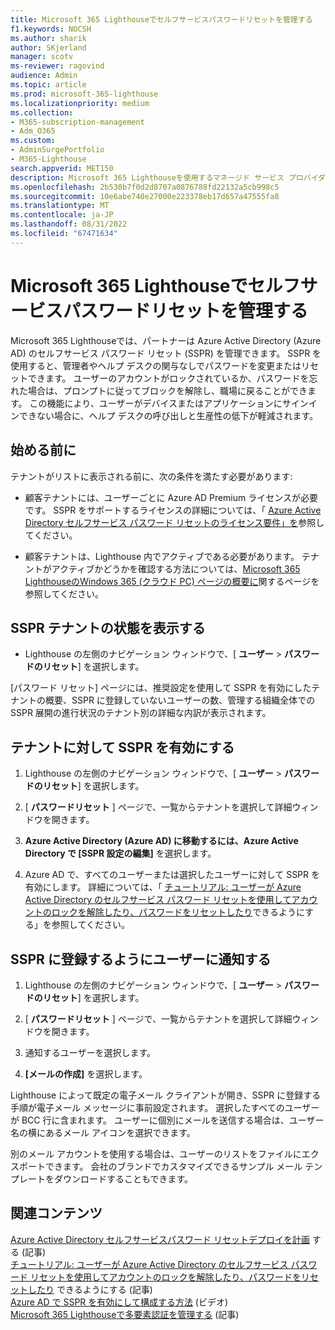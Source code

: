 ```yaml
---
title: Microsoft 365 Lighthouseでセルフサービスパスワードリセットを管理する
f1.keywords: NOCSH
ms.author: sharik
author: SKjerland
manager: scotv
ms-reviewer: ragovind
audience: Admin
ms.topic: article
ms.prod: microsoft-365-lighthouse
ms.localizationpriority: medium
ms.collection:
- M365-subscription-management
- Adm_O365
ms.custom:
- AdminSurgePortfolio
- M365-Lighthouse
search.appverid: MET150
description: Microsoft 365 Lighthouseを使用するマネージド サービス プロバイダー (MSP) の場合は、セルフサービスのパスワード リセットを管理する方法について説明します。
ms.openlocfilehash: 2b530b7f0d2d8707a0876788fd22132a5cb998c5
ms.sourcegitcommit: 10e6abe740e27000e223378eb17d657a47555fa8
ms.translationtype: MT
ms.contentlocale: ja-JP
ms.lasthandoff: 08/31/2022
ms.locfileid: "67471634"
---
```

# <a name="manage-self-service-password-reset-in-microsoft-365-lighthouse"></a>Microsoft 365 Lighthouseでセルフサービスパスワードリセットを管理する

Microsoft 365 Lighthouseでは、パートナーは Azure Active Directory (Azure AD) のセルフサービス パスワード リセット (SSPR) を管理できます。 SSPR を使用すると、管理者やヘルプ デスクの関与なしでパスワードを変更またはリセットできます。 ユーザーのアカウントがロックされているか、パスワードを忘れた場合は、プロンプトに従ってブロックを解除し、職場に戻ることができます。 この機能により、ユーザーがデバイスまたはアプリケーションにサインインできない場合に、ヘルプ デスクの呼び出しと生産性の低下が軽減されます。

## <a name="before-you-begin"></a>始める前に

テナントがリストに表示される前に、次の条件を満たす必要があります:

- 顧客テナントには、ユーザーごとに Azure AD Premium ライセンスが必要です。 SSPR をサポートするライセンスの詳細については、「 [Azure Active Directory セルフサービス パスワード リセットのライセンス要件」を](/azure/active-directory/authentication/concept-sspr-licensing)参照してください。

- 顧客テナントは、Lighthouse 内でアクティブである必要があります。 テナントがアクティブかどうかを確認する方法については、[Microsoft 365 LighthouseのWindows 365 (クラウド PC) ページの概要に](m365-lighthouse-tenants-page-overview.md)関するページを参照してください。

## <a name="view-sspr-tenant-status"></a>SSPR テナントの状態を表示する

- Lighthouse の左側のナビゲーション ウィンドウで、[ **ユーザー** > **パスワードのリセット**] を選択します。

[パスワード リセット] ページには、推奨設定を使用して SSPR を有効にしたテナントの概要、SSPR に登録していないユーザーの数、管理する組織全体での SSPR 展開の進行状況のテナント別の詳細な内訳が表示されます。

## <a name="enable-sspr-for-a-tenant"></a>テナントに対して SSPR を有効にする

1. Lighthouse の左側のナビゲーション ウィンドウで、[ **ユーザー** > **パスワードのリセット**] を選択します。

2. [ **パスワードリセット** ] ページで、一覧からテナントを選択して詳細ウィンドウを開きます。

3. **Azure Active Directory (Azure AD) に移動するには、Azure Active Directory で [SSPR 設定の編集]** を選択します。

4. Azure AD で、すべてのユーザーまたは選択したユーザーに対して SSPR を有効にします。 詳細については、「 [チュートリアル: ユーザーが Azure Active Directory のセルフサービス パスワード リセットを使用してアカウントのロックを解除したり、パスワードをリセットしたり](/azure/active-directory/authentication/tutorial-enable-sspr)できるようにする」を参照してください。

## <a name="notify-users-to-register-for-sspr"></a>SSPR に登録するようにユーザーに通知する

1. Lighthouse の左側のナビゲーション ウィンドウで、[ **ユーザー** > **パスワードのリセット**] を選択します。

2. [ **パスワードリセット** ] ページで、一覧からテナントを選択して詳細ウィンドウを開きます。

3. 通知するユーザーを選択します。

4. **[メールの作成]** を選択します。

Lighthouse によって既定の電子メール クライアントが開き、SSPR に登録する手順が電子メール メッセージに事前設定されます。 選択したすべてのユーザーが BCC 行に含まれます。 ユーザーに個別にメールを送信する場合は、ユーザー名の横にあるメール アイコンを選択できます。

別のメール アカウントを使用する場合は、ユーザーのリストをファイルにエクスポートできます。 会社のブランドでカスタマイズできるサンプル メール テンプレートをダウンロードすることもできます。

## <a name="related-content"></a>関連コンテンツ

[Azure Active Directory セルフサービスパスワード リセットデプロイを計画](/azure/active-directory/authentication/howto-sspr-deployment) する (記事)\
[チュートリアル: ユーザーが Azure Active Directory のセルフサービス パスワード リセットを使用してアカウントのロックを解除したり、パスワードをリセットしたり](/azure/active-directory/authentication/tutorial-enable-sspr) できるようにする (記事)\
[Azure AD で SSPR を有効にして構成する方法](https://www.youtube.com/watch?v=rA8TvhNcCvQ) (ビデオ)\
[Microsoft 365 Lighthouseで多要素認証を管理する](m365-lighthouse-manage-mfa.md) (記事)

